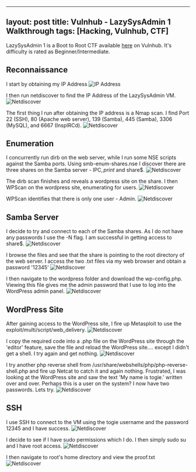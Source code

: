 
---
layout: post
title: Vulnhub - LazySysAdmin 1 Walkthrough
tags: [Hacking, Vulnhub, CTF]
---
LazySysAdmin 1 is a Boot to Root CTF available [here](https://www.vulnhub.com/entry/lazysysadmin-1,205/) on Vulnhub. It's difficulty is rated as Beginner/Intermediate.

## Reconnaissance 
I start by obtaining my IP Address
![IP Address](/img/LazySysAdmin/ifconfig.png)

I then run netdiscover to find the IP Address of the LazySysAdmin VM.
![Netdiscover](/img/LazySysAdmin/netdiscover.png)

The first thing I run after obtaining the IP address is a Nmap scan. I find Port 22 (SSH), 80 (Apache web server), 139 (Samba), 445 (Samba), 3306 (MySQL), and 6667 (InspIRCd).
![Netdiscover](/img/LazySysAdmin/nmap1.png)

## Enumeration
I concurrently run dirb on the web server, while I run some NSE scripts against the Samba ports. Using smb-enum-shares.nse I discover there are three shares on the Samba server - IPC$, print$ and share$. 
![Netdiscover](/img/LazySysAdmin/nsescan.png)

The dirb scan finishes and reveals a wordpress site on the share. I then WPScan on the wordpress site, enumerating for users.
![Netdiscover](/img/LazySysAdmin/dirb.png)

WPScan identifies that there is only one user - Admin. 
![Netdiscover](/img/LazySysAdmin/wpscan.png)

## Samba Server
I decide to try and connect to each of the Samba shares. As I do not have any passwords I use the -N flag. I am successful in getting access to share$.
![Netdiscover](/img/LazySysAdmin/smbconnect.png)

I browse the files and see that the share is pointing to the root directory of the web server. I access the two .txt files via my web browser and obtain a password '12345' 
![Netdiscover](/img/LazySysAdmin/deets.png)

I then navigate to the wordpress folder and download the wp-config.php. Viewing this file gives me the admin password that I use to log into the WordPress admin panel.
![Netdiscover](/img/LazySysAdmin/wpconfig.png)

## WordPress Site
After gaining access to the WordPress site, I fire up Metasploit to use the exploit/multi/script/web_delivery.
![Netdiscover](/img/LazySysAdmin/metasploit.png)

I copy the required code into a .php file on the WordPress site through the 'editor' feature, save the file and reload the WordPress site.... except I didn't get a shell. I try again and get nothing. 
![Netdiscover](/img/LazySysAdmin/edit_theme.png)

I try another php reverse shell from /usr/share/webshells/php/php-reverse-shell.php and fire up Netcat to catch it and again nothing. Frustrated, I was looking at the WordPress site and saw the text 'My name is togie.' written over and over. Perhaps this is a user on the system? I now have two passwords. Lets try.
![Netdiscover](/img/LazySysAdmin/togie.png)

## SSH
I use SSH to connect to the VM using the togie username and the password 12345 and I have success. 
![Netdiscover](/img/LazySysAdmin/togielogin.png)

I decide to see if I have sudo permissions which I do. I then simply sudo su and I have root access.
![Netdiscover](/img/LazySysAdmin/root.png)

I then navigate to root's home directory and view the proof.txt
![Netdiscover](/img/LazySysAdmin/proof.png)


